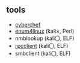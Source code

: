 ## tools
- [cyberchef](https://github.com/gchq/CyberChef)
- [enum4linux](https://github.com/CiscoCXSecurity/enum4linux) (kali×, Perl)
- nmblookup (kali〇, ELF)
- [rpcclient](https://www.samba.org/samba/docs/4.17/man-html/rpcclient.1.html) (kali〇, ELF)
- smbclient (kali〇, ELF)
